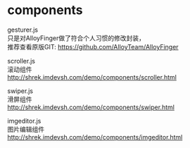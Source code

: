 # components


gesturer.js  
只是对AlloyFinger做了符合个人习惯的修改封装，  
推荐查看原版GIT: https://github.com/AlloyTeam/AlloyFinger  


scroller.js  
滚动组件  
http://shrek.imdevsh.com/demo/components/scroller.html  

swiper.js  
滑屏组件  
http://shrek.imdevsh.com/demo/components/swiper.html  


imgeditor.js  
图片编辑组件  
http://shrek.imdevsh.com/demo/components/imgeditor.html  
